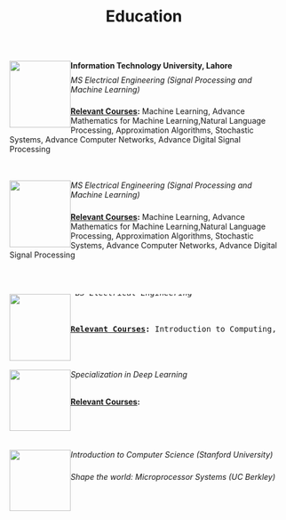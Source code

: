 ﻿---
title: "Education"
permalink: /education/
description: "My education"
---


<html>
<style>
img {
    float:left;
}
h6,h5,h4 {
    float:center;
    font:verdana;
	margin-top:-10px;

}
div{
margin:10px;
}
p{ 
    margin-top:-10px;
}
h7 {
    float:center;
        font:verdana;
</style>
<body>
<br>
<div>
<a> <img  src="http://aghaaliraza.com/itu-short.png" width="110" height="120" /></a>
<h4>Information Technology University, Lahore</h4>
<h6>MS Electrical Engineering (Signal Processing and Machine Learning)</h6>
<p><b><u>Relevant Courses</u>:</b> Machine Learning, Advance Mathematics for Machine Learning,Natural Language Processing, Approximation Algorithms, Stochastic Systems, Advance Computer Networks, Advance Digital Signal Processing 
</p>
</div>
<br>
<br>

<div>
<a> <img  src="https://upload.wikimedia.org/wikipedia/commons/0/0c/UET_Lahore_Logo.png" width="110" height="120" /></a>
<h6>MS Electrical Engineering (Signal Processing and Machine Learning)</h6>
<p><b><u>Relevant Courses</u>:</b> Machine Learning, Advance Mathematics for Machine Learning,Natural Language Processing, Approximation Algorithms, Stochastic Systems, Advance Computer Networks, Advance Digital Signal Processing 
</p>
</div>
<br>
<br>
<div>
<a> <img  src="https://upload.wikimedia.org/wikipedia/commons/0/0c/UET_Lahore_Logo.png" width="110" height="120" /></a>
<pre>
<h6> BS Electrical Engineering</h6>
<b><u>Relevant Courses</u>:</b> Introduction to Computing, Programming Fundamentals, Data Structures, Linear Algebra, Scientific Computing, Applied Prob and Stats, Microprocessor Systems, Signal and Systems  
</pre>
</div>
<br>
<br>
<br>
<div>
<a> <img  src="https://www.insidehighered.com/sites/default/server_files/styles/large/public/media/coursera.png?itok=Y98JDeq-" width="110" height="110" /></a>
<h6> Specialization in Deep Learning</h6>
<b><u>Relevant Courses</u>:</b> 
</div>
<br>
<br>
<br>
<br>
<div>
<a> <img  src="https://www.shegeeksout.com/wp-content/uploads/2016/07/edx-logo.png" width="110" height="110" /></a>
<h6> Introduction to Computer Science (Stanford University)</h6>
<h6> Shape the world: Microprocessor Systems (UC Berkley)</h6>
</div>
</body>
</html>